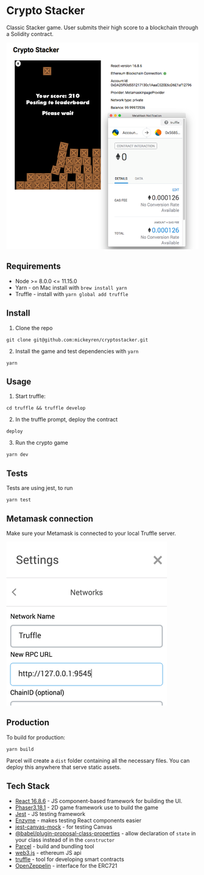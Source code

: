 # Crypto Stacker

Classic Stacker game. User submits their high score to a blockchain through a Solidity contract.

![Alt text](screenshots/main.png?raw=true "Crypto game screenshot")

## Requirements

- Node >= 8.0.0 <= 11.15.0
- Yarn - on Mac install with `brew install yarn`
- Truffle - install with `yarn global add truffle`

## Install

1. Clone the repo
```
git clone git@github.com:mickeyren/cryptostacker.git
```

2. Install the game and test dependencies with `yarn`

```
yarn
```

## Usage

1. Start truffle:

```
cd truffle && truffle develop
```

2. In the truffle prompt, deploy the contract

```
deploy
```

3. Run the crypto game

```
yarn dev
```

## Tests

Tests are using jest, to run

```
yarn test
```

## Metamask connection

Make sure your Metamask is connected to your local Truffle server.

![Alt text](screenshots/customrpc.png?raw=true "Custom RPC")

## Production

To build for production:

```
yarn build
```

Parcel will create a `dist` folder containing all the necessary files. You can deploy this anywhere that serve static assets.

## Tech Stack
- [React 16.8.6](https://github.com/facebook/react) - JS component-based framework for building the UI.
- [Phaser3.18.1](https://github.com/photonstorm/phaser/releases) - 2D game framework use to build the game
- [Jest](https://github.com/facebook/jest) - JS testing framework
- [Enzyme](https://github.com/airbnb/enzyme) - makes testing React components easier
- [jest-canvas-mock](https://github.com/hustcc/jest-canvas-mock) - for testing Canvas
- [@babel/plugin-proposal-class-properties](https://babeljs.io/docs/en/babel-plugin-proposal-class-properties) - allow declaration of `state` in your class instead of in the `constructor`
- [Parcel](https://github.com/parcel-bundler/parcel) - build and bundling tool
- [web3.js](https://github.com/ethereum/web3.js/) - ethereum JS api
- [truffle](https://github.com/trufflesuite/truffle) - tool for developing smart contracts
- [OpenZeppelin](https://github.com/OpenZeppelin/openzeppelin-contracts) - interface for the ERC721